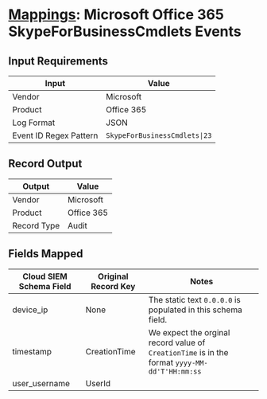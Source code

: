 # [Mappings](README.md): Microsoft Office 365 SkypeForBusinessCmdlets Events

## Input Requirements

|Input|Value|
|-----|-----|
|Vendor|Microsoft|
|Product|Office 365|
|Log Format|JSON|
|Event ID Regex Pattern|`SkypeForBusinessCmdlets\|23`|

## Record Output

|Output|Value|
|------|-----|
|Vendor|Microsoft|
|Product|Office 365|
|Record Type|Audit|

## Fields Mapped

|Cloud SIEM Schema Field|Original Record Key|Notes|
|-----------------------|-------------------|-----|
|device_ip|None|The static text `0.0.0.0` is populated in this schema field.|
|timestamp|CreationTime|We expect the orginal record value of `CreationTime` is in the format `yyyy-MM-dd'T'HH:mm:ss`|
|user_username|UserId||

